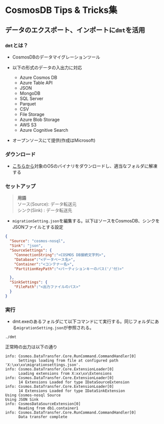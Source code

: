 # CosmosDB Tips & Tricks集

## データのエクスポート、インポートに`dmt`を活用

### `dmt`とは？
- CosmosDBのデータマイグレーションツール
- 以下の形式のデータの入出力に対応
  - Azure Cosmos DB
  - Azure Table API
  - JSON
  - MongoDB
  - SQL Server
  - Parquet
  - CSV
  - File Storage
  - Azure Blob Storage
  - AWS S3
  - Azure Cognitive Search

- オープンソースにて提供(作成はMicrosoft)

### ダウンロード

- [こちらから](https://github.com/azurecosmosdb/data-migration-desktop-tool/releases)対象のOSのバイナリをダウンロードし、適当なフォルダに解凍する

### セットアップ

> **用語**  
> ソース(Source): データ転送元  
> シンク(Sink)  : データ転送先  

- `migrationSetting.json`を編集する。以下はソースをCosmosDB、シンクをJSONファイルとする設定

```JSON
{
  "Source": "cosmos-nosql",
  "Sink": "json",
  "SourceSettings": {    
	"ConnectionString":"<COSMOS DB接続文字列>",
	"Database":"<データベース名>",
	"Container":"<コンテナー名>",
	"PartitionKeyPath":"<パーティションキーのパス('/'付)>"

  },
  "SinkSettings": {    
	"FilePath":"<出力ファイルのパス>"
  }
}
```

### 実行

- dmt.exeのあるフォルダにて以下コマンドにて実行する。同じフォルダにある`migrationSetting.json`が参照される。
```
./dmt
```
正常時の出力は以下の通り
```
info: Cosmos.DataTransfer.Core.RunCommand.CommandHandler[0]
      Settings loading from file at configured path 'X:\xx\xx\migrationsettings.json'.
info: Cosmos.DataTransfer.Core.ExtensionLoader[0]
      Loading extensions from X:xx\xx\Extensions
info: Cosmos.DataTransfer.Core.ExtensionLoader[0]
      14 Extensions Loaded for type IDataSourceExtension
info: Cosmos.DataTransfer.Core.ExtensionLoader[0]
      14 Extensions Loaded for type IDataSinkExtension
Using Cosmos-nosql Source
Using JSON Sink
info: CosmosDataSourceExtension[0]
      Reading from db1.container1
info: Cosmos.DataTransfer.Core.RunCommand.CommandHandler[0]
      Data transfer complete
```
